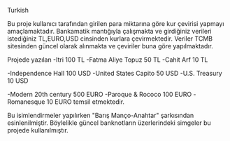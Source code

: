 Turkish 

Bu proje kullanıcı tarafından girilen para miktarına göre kur çevirisi yapmayı amaçlamaktadır. Bankamatik mantığıyla çalışmakta ve girdiğiniz verileri istediğiniz TL,EURO,USD cinsinden kurlara çevirmektedir. Veriler TCMB sitesinden güncel olarak alınmakta ve çeviriler buna göre yapılmaktadır. 

Projede yazılan 
-Itri 100 TL
-Fatma Aliye Topuz 50 TL
-Cahit Arf 10 TL

-Independence Hall 100 USD
-United States Capito 50 USD 
-U.S. Treasury 10 USD 

-Modern 20th century 500 EURO
-Paroque & Rococo 100 EURO
-Romanesque 10 EURO 
temsil etmektedir.

Bu isimlendirmeler yapılırken "Barış Manço-Anahtar" şarkısından esinlenilmiştir. Böylelikle güncel banknotların üzerlerindeki simgeler bu projede kullanılmıştır.
